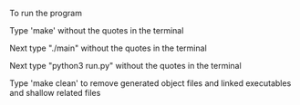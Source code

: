 
To run the program

Type 'make' without the quotes in the terminal

Next type "./main" without the quotes in the terminal

Next type "python3 run.py" without the quotes in the terminal

Type 'make clean' to remove generated object files and linked executables and shallow related files